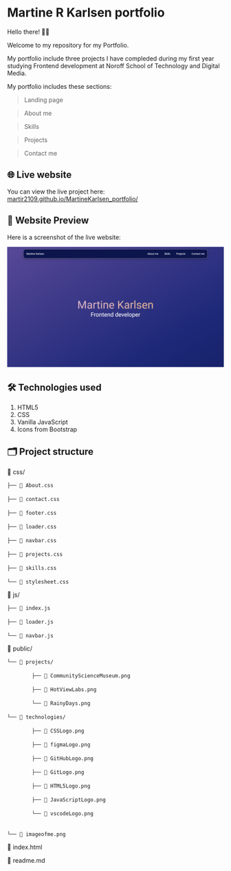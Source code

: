 # Martine R Karlsen portfolio

Hello there! 👋🏼

Welcome to my repository for my Portfolio.

My portfolio include three projects I have compleded during my first year studying Frontend development at Noroff School of Technology and Digital Media.

My portfolio includes these sections:

> Landing page

> About me

> Skills

> Projects

> Contact me

## 🌐 Live website

You can view the live project here: [martir2109.github.io/MartineKarlsen_portfolio/](https://martir2109.github.io/MartineKarlsen_portfolio/)

## 📸 Website Preview

Here is a screenshot of the live website:

![Screenshot of my Portfolio website](/assets/portfolioPreview.png "Martine R Karlsen Portfolio Website")

## 🛠️ Technologies used

1. HTML5
2. CSS
3. Vanilla JavaScript
4. Icons from Bootstrap

## 🗂️ Project structure

📁 css/

    ├── 📄 About.css

    ├── 📄 contact.css

    ├── 📄 footer.css

    ├── 📄 loader.css

    ├── 📄 navbar.css

    ├── 📄 projects.css

    ├── 📄 skills.css

    └── 📄 stylesheet.css

📁 js/

    ├── 📄 index.js

    ├── 📄 loader.js

    └── 📄 navbar.js

📁 public/

    └── 📁 projects/

            ├── 📄 CommunityScienceMuseum.png

            ├── 📄 HotViewLabs.png

            └── 📄 RainyDays.png

    └── 📁 technologies/

            ├── 📄 CSSLogo.png

            ├── 📄 figmaLogo.png

            ├── 📄 GitHubLogo.png

            ├── 📄 GitLogo.png

            ├── 📄 HTML5Logo.png

            ├── 📄 JavaScriptLogo.png

            └── 📄 vscodeLogo.png


    └── 📄 imageofme.png

📄 index.html

📄 readme.md
